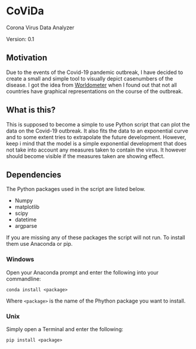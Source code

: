 # CoViDa
Corona Virus Data Analyzer

Version: 0.1

## Motivation
Due to the events of the Covid-19 pandemic outbreak, I have decided to create a small and simple tool 
to visually depict casenumbers of the disease. I got the idea from [Worldometer](https://www.worldometers.info/coronavirus/)
when I found out that not all countries have graphical representations on the course of the outbreak.

## What is this?
This is supposed to become a simple to use Python script that can plot the data on the Covid-19 outbreak.
It also fits the data to an exponential curve and to some extent tries to extrapolate the future development.
However, keep i mind that the model is a simple exponential development that does not take into account
any measures taken to contain the virus. It however should become visible if the measures taken are showing
effect.

## Dependencies
The Python packages used in the script are listed below.
- Numpy
- matplotlib
- scipy
- datetime
- argparse

If you are missing any of these packages the script will not run. To install them use Anaconda or pip.

### Windows
Open your Anaconda prompt and enter the following into your commandline:
```
conda install <package>
```
Where `<package>` is the name of the Phython package you want to install.

### Unix
Simply open a Terminal and enter the following:
```
pip install <package>
```
